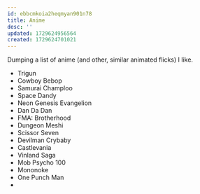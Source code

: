 ```yaml
---
id: ebbcmkoia2heqmyan901n78
title: Anime
desc: ''
updated: 1729624956564
created: 1729624701021
---
```


Dumping a list of anime (and other, similar animated flicks) I like.

- Trigun
- Cowboy Bebop
- Samurai Champloo
- Space Dandy
- Neon Genesis Evangelion
- Dan Da Dan
- FMA: Brotherhood
- Dungeon Meshi
- Scissor Seven
- Devilman Crybaby
- Castlevania
- Vinland Saga
- Mob Psycho 100
- Mononoke
- One Punch Man
- 
